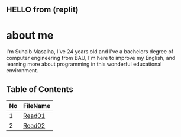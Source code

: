 
## HELLO from (replit) 

# about me 
 I'm Suhaib Masalha, I've 24 years old and I've a bachelors degree of computer engineering from BAU,  I'm here to improve my English, and learning more about programming in this wonderful educational environment.

## Table of Contents

No | FileName
---|----------
1 | [Read01](Read01.md)
2 | [Read02](Read02.md)
	

  

